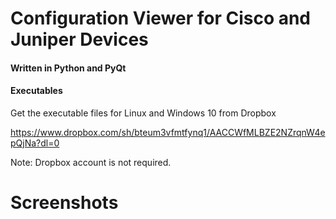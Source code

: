 # Configuration Viewer for Cisco and Juniper Devices
#### Written in Python and PyQt

#### Executables
Get the executable files for Linux and Windows 10 from Dropbox

https://www.dropbox.com/sh/bteum3vfmtfynq1/AACCWfMLBZE2NZrqnW4epQjNa?dl=0

Note: Dropbox account is not required.



# Screenshots

